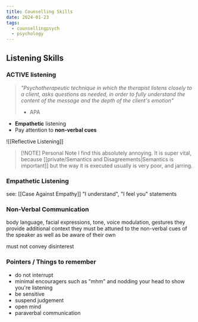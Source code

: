 ```yaml
---
title: Counselling Skills
date: 2024-01-23
tags:
  - counsellingpsych
  - psychology
---
```

## Listening Skills
### ACTIVE listening
>*"Psychotherapeutic technique in which the therapist listens closely to a client, asks questions as needed, in order to fully understand the content of the message and the depth of the client's emotion"*
> - APA 
- **Empathetic** listening
- Pay attention to **non-verbal cues**

![[Reflective Listening]]
> [!NOTE] Personal Note
> I find this absolutely annoying. It is super vital, because [[private/Semantics and Disagreements|Semantics is important]] but the way it is executed usually is very poor, and jarring. 

### Empathetic Listening
see: [[Case Against Empathy]]
"I understand", "I feel you" statements 
### Non-Verbal Communication 
body language, facial expressions, tone, voice modulation, gestures
they provide additional context 
they must be attuned to the non-verbal cues of the speaker as well as be aware of their own

must not convey disinterest 

### Pointers / Things to remember 
- do not interrupt
- minimal encouragers such as "mhm" and nodding your head to show you're listening
- be sensitive
- suspend judgement 
- open mind
- paraverbal communication 




 